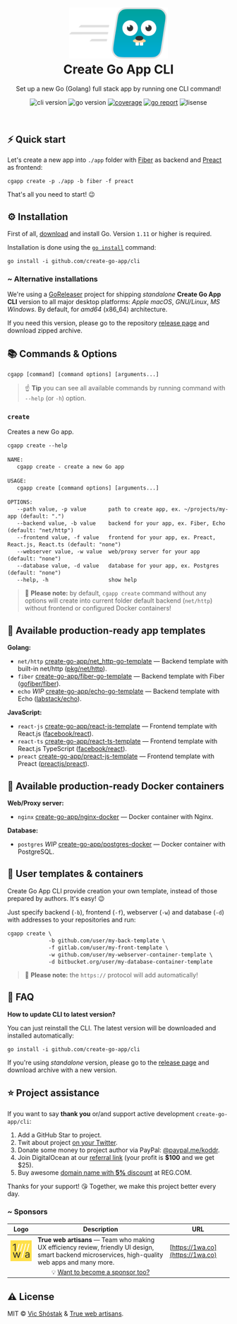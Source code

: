<h1 align="center">
  <img src=".github/images/cgapp_logo.svg?v2" width="224px"/><br/>
  Create Go App CLI
</h1>
<p align="center">Set up a new Go (Golang) full stack app by running one CLI command!</p>

<p align="center"><img src="https://img.shields.io/badge/cli_version-0.8.4-blue?style=for-the-badge&logo=none" alt="cli version" />&nbsp;<img src="https://img.shields.io/badge/Go-1.11+-00ADD8?style=for-the-badge&logo=go" alt="go version" />&nbsp;<a href="https://gocover.io/github.com/create-go-app/cli/pkg/cgapp" target="_blank"><img src="https://img.shields.io/badge/Go Coverage-98%25-success?style=for-the-badge&logo=none" alt="coverage" /></a>&nbsp;<a href="https://goreportcard.com/report/github.com/create-go-app/cli" target="_blank"><img src="https://img.shields.io/badge/Go_report-A+-success?style=for-the-badge&logo=none" alt="go report" /></a>&nbsp;<img src="https://img.shields.io/badge/license-mit-red?style=for-the-badge&logo=none" alt="lisense" /></p>

<br/>

## ⚡️ Quick start

Let's create a new app into `./app` folder with [Fiber](https://github.com/gofiber/fiber) as backend and [Preact](https://github.com/preactjs/preact) as frontend:

```console
cgapp create -p ./app -b fiber -f preact
```

That's all you need to start! 😉

## ⚙️ Installation

First of all, [download](https://golang.org/dl/) and install Go. Version `1.11` or higher is required.

Installation is done using the [`go install`](https://golang.org/cmd/go/#hdr-Compile_and_install_packages_and_dependencies) command:

```console
go install -i github.com/create-go-app/cli
```

### ~ Alternative installations

We're using a [GoReleaser](https://github.com/goreleaser/goreleaser) project for shipping _standalone_ **Create Go App CLI** version to all major desktop platforms: _Apple macOS_, _GNU/Linux_, _MS Windows_. By default, for _amd64_ (x86_64) architecture.

If you need this version, please go to the repository [release page](https://github.com/create-go-app/cli/releases) and download zipped archive.

## 📚 Commands & Options

```console
cgapp [command] [command options] [arguments...]
```

> ☝️ **Tip** you can see all available commands by running command with `--help` (or `-h`) option.

### `create`

Creates a new Go app.

```console
cgapp create --help

NAME:
   cgapp create - create a new Go app

USAGE:
   cgapp create [command options] [arguments...]

OPTIONS:
   --path value, -p value       path to create app, ex. ~/projects/my-app (default: ".")
   --backend value, -b value    backend for your app, ex. Fiber, Echo (default: "net/http")
   --frontend value, -f value   frontend for your app, ex. Preact, React.js, React.ts (default: "none")
   --webserver value, -w value  web/proxy server for your app (default: "none")
   --database value, -d value   database for your app, ex. Postgres (default: "none")
   --help, -h                   show help
```

> 🔔 **Please note:** by default, `cgapp create` command without any options will create into current folder default backend (`net/http`) without frontend or configured Docker containers!

## 📝 Available production-ready app templates

**Golang:**

- `net/http` [create-go-app/net_http-go-template](https://github.com/create-go-app/net_http-go-template) — Backend template with built-in net/http ([pkg/net/http](https://golang.org/pkg/net/http/)).
- `fiber` [create-go-app/fiber-go-template](https://github.com/create-go-app/fiber-go-template) — Backend template with Fiber ([gofiber/fiber](https://github.com/gofiber/fiber)).
- `echo` _WIP_ [create-go-app/echo-go-template](https://github.com/create-go-app/echo-go-template) — Backend template with Echo ([labstack/echo](https://github.com/labstack/echo)).

**JavaScript:**

- `react-js` [create-go-app/react-js-template](https://github.com/create-go-app/react-js-template) — Frontend template with React.js ([facebook/react](https://github.com/facebook/react)).
- `react-ts` [create-go-app/react-ts-template](https://github.com/create-go-app/react-ts-template) — Frontend template with React.js TypeScript ([facebook/react](https://github.com/facebook/react)).
- `preact` [create-go-app/preact-js-template](https://github.com/create-go-app/preact-js-template) — Frontend template with Preact ([preactjs/preact](https://github.com/preactjs/preact)).

## 🐳 Available production-ready Docker containers

**Web/Proxy server:**

- `nginx` [create-go-app/nginx-docker](https://github.com/create-go-app/nginx-docker) — Docker container with Nginx.

**Database:**

- `postgres` _WIP_ [create-go-app/postgres-docker](https://github.com/create-go-app/postgres-docker) — Docker container with PostgreSQL.

## 👤 User templates & containers

Create Go App CLI provide creation your own template, instead of those prepared by authors. It's easy! 😉

Just specify backend (`-b`), frontend (`-f`), webserver (`-w`) and database (`-d`) with addresses to your repositories and run:

```console
cgapp create \
             -b github.com/user/my-back-template \
             -f gitlab.com/user/my-front-template \
             -w github.com/user/my-webserver-container-template \
             -d bitbucket.org/user/my-database-container-template
```

> 🔔 **Please note:** the `https://` protocol will add automatically!

## 🤔 FAQ

**How to update CLI to latest version?**

You can just reinstall the CLI. The latest version will be downloaded and installed automatically:

```console
go install -i github.com/create-go-app/cli
```

If you're using _standalone_ version, please go to the [release page](https://github.com/create-go-app/cli/releases) and download archive with a new version.

## ⭐️ Project assistance

If you want to say **thank you** or/and support active development `create-go-app/cli`:

1. Add a GitHub Star to project.
2. Twit about project [on your Twitter](https://twitter.com/intent/tweet?text=Set%20up%20a%20new%20Go%20%28Golang%29%20full%20stack%20app%20by%20running%20one%20CLI%20command%21%26url%3Dhttps%3A%2F%2Fgithub.com%2Fcreate-go-app%2Fcli).
3. Donate some money to project author via PayPal: [@paypal.me/koddr](https://paypal.me/koddr?locale.x=en_EN).
4. Join DigitalOcean at our [referral link](https://shrts.website/do/server) (your profit is **\$100** and we get \$25).
5. Buy awesome [domain name with **5%** discount](https://shrts.website/reg/domain) at REG.COM.

Thanks for your support! 😘 Together, we make this project better every day.

### ~ Sponsors

| Logo                                                                                                           | Description                                                                                                                                         | URL                              |
| -------------------------------------------------------------------------------------------------------------- | --------------------------------------------------------------------------------------------------------------------------------------------------- | -------------------------------- |
| <img align="center" width="100px" src=".github/images/sponsors/1wa.co_logo.png" alt="True web artisans logo"/> | **True web artisans** — Team who making UX efficiency review, friendly UI design, smart backend microservices, high-quality web apps and many more. | [https://1wa.co](https://1wa.co) |
|                                                                                                                | <div align="center">💡 <a href="mailto:truewebartisans@gmail.com">Want to become a sponsor too?</a></div>                                           |                                  |

## ⚠️ License

MIT &copy; [Vic Shóstak](https://github.com/koddr) & [True web artisans](https://1wa.co/).

